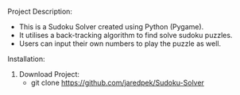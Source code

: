 Project Description:
- This is a Sudoku Solver created using Python (Pygame).
- It utilises a back-tracking algorithm to find solve sudoku puzzles.
- Users can input their own numbers to play the puzzle as well.

Installation:
1. Download Project:
    - git clone https://github.com/jaredpek/Sudoku-Solver
